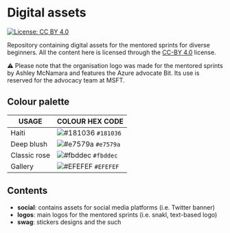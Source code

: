 # Digital assets

[![License: CC BY 4.0](https://img.shields.io/badge/License-CC%20BY%204.0-lightgrey.svg?colorA=2D2A56&colorB=FF6F91&style=flat.svg)](https://creativecommons.org/licenses/by/4.0/)

Repository containing digital assets for the mentored sprints for diverse beginners. All the content here is licensed through the [CC-BY 4.0](https://creativecommons.org/licenses/by/4.0/) license.

:warning: Please note that the organisation logo was made for the mentored sprints by Ashley McNamara and features the Azure advocate Bit. Its use is reserved for the advocacy team at MSFT.

## Colour palette

| USAGE        | COLOUR HEX CODE                                                      |
| ------------ | -------------------------------------------------------------------- |
| Haiti        | ![#181036](https://placehold.it/15/181036/000000?text=%20) `#181036` |
| Deep blush   | ![#e7579a](https://placehold.it/15/e7579a/000000?text=%20) `#e7579a` |
| Classic rose | ![#fbddec](https://placehold.it/15/fbddec/000000?text=%20) `#fbddec` |
| Gallery      | ![#EFEFEF](https://placehold.it/15/EFEFEF/000000?text=%20) `#EFEFEF` |


## Contents

- **social**: contains assets for social media platforms (i.e. Twitter banner) 
- **logos**: main logos for the mentored sprints (i.e. snakl, text-based logo)
- **swag**: stickers designs and the such
